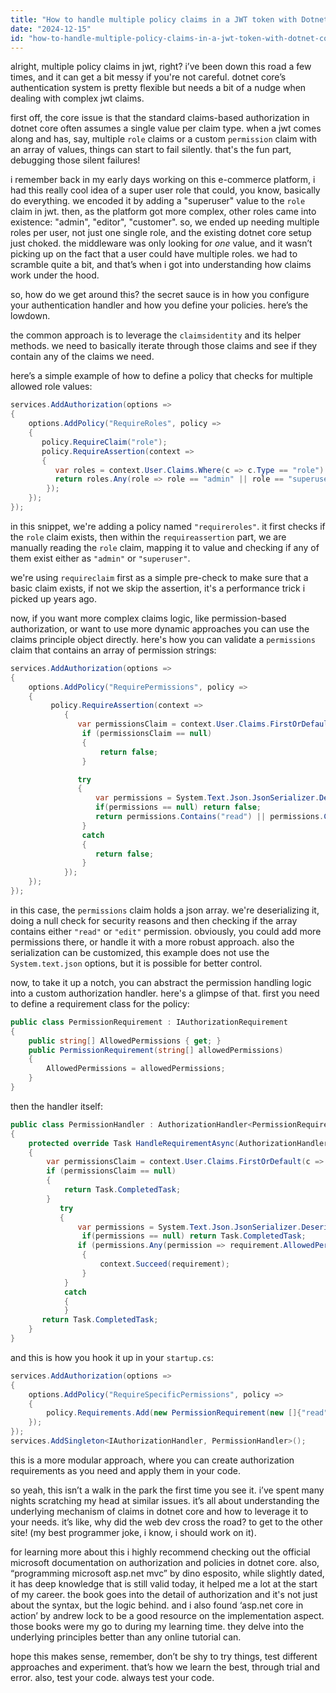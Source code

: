 ```yaml
---
title: "How to handle multiple policy claims in a JWT token with Dotnet core?"
date: "2024-12-15"
id: "how-to-handle-multiple-policy-claims-in-a-jwt-token-with-dotnet-core"
---
```


alright,  multiple policy claims in jwt, right? i’ve been down this road a few times, and it can get a bit messy if you're not careful. dotnet core’s authentication system is pretty flexible but needs a bit of a nudge when dealing with complex jwt claims. 

first off, the core issue is that the standard claims-based authorization in dotnet core often assumes a single value per claim type. when a jwt comes along and has, say, multiple `role` claims or a custom `permission` claim with an array of values, things can start to fail silently. that's the fun part, debugging those silent failures!

i remember back in my early days working on this e-commerce platform, i had this really cool idea of a super user role that could, you know, basically do everything. we encoded it by adding a "superuser" value to the `role` claim in jwt. then, as the platform got more complex, other roles came into existence: "admin", "editor", "customer". so, we ended up needing multiple roles per user, not just one single role, and the existing dotnet core setup just choked. the middleware was only looking for *one* value, and it wasn’t picking up on the fact that a user could have multiple roles. we had to scramble quite a bit, and that’s when i got into understanding how claims work under the hood.

so, how do we get around this? the secret sauce is in how you configure your authentication handler and how you define your policies. here’s the lowdown.

the common approach is to leverage the `claimsidentity` and its helper methods. we need to basically iterate through those claims and see if they contain any of the claims we need.

here’s a simple example of how to define a policy that checks for multiple allowed role values:

```csharp
services.AddAuthorization(options =>
{
    options.AddPolicy("RequireRoles", policy =>
    {
       policy.RequireClaim("role");
       policy.RequireAssertion(context =>
       {
          var roles = context.User.Claims.Where(c => c.Type == "role").Select(c => c.Value);
          return roles.Any(role => role == "admin" || role == "superuser");
        });
    });
});
```
in this snippet, we're adding a policy named `"requireroles"`. it first checks if the `role` claim exists, then within the `requireassertion` part, we are manually reading the `role` claim, mapping it to value and checking if any of them exist either as `"admin"` or `"superuser"`.

we're using `requireclaim` first as a simple pre-check to make sure that a basic claim exists, if not we skip the assertion, it's a performance trick i picked up years ago.

now, if you want more complex claims logic, like permission-based authorization, or want to use more dynamic approaches you can use the claims principle object directly. here's how you can validate a `permissions` claim that contains an array of permission strings:

```csharp
services.AddAuthorization(options =>
{
    options.AddPolicy("RequirePermissions", policy =>
    {
         policy.RequireAssertion(context =>
            {
               var permissionsClaim = context.User.Claims.FirstOrDefault(c => c.Type == "permissions");
                if (permissionsClaim == null)
                {
                    return false;
                }

               try
               {
                   var permissions = System.Text.Json.JsonSerializer.Deserialize<string[]>(permissionsClaim.Value);
                   if(permissions == null) return false;
                   return permissions.Contains("read") || permissions.Contains("edit");
                }
                catch
                {
                   return false;
                }
            });
    });
});
```

in this case, the `permissions` claim holds a json array. we're deserializing it, doing a null check for security reasons and then checking if the array contains either `"read"` or `"edit"` permission. obviously, you could add more permissions there, or handle it with a more robust approach. also the serialization can be customized, this example does not use the `System.text.json` options, but it is possible for better control.

now, to take it up a notch, you can abstract the permission handling logic into a custom authorization handler. here's a glimpse of that. first you need to define a requirement class for the policy:

```csharp
public class PermissionRequirement : IAuthorizationRequirement
{
    public string[] AllowedPermissions { get; }
    public PermissionRequirement(string[] allowedPermissions)
    {
        AllowedPermissions = allowedPermissions;
    }
}
```

then the handler itself:

```csharp
public class PermissionHandler : AuthorizationHandler<PermissionRequirement>
{
    protected override Task HandleRequirementAsync(AuthorizationHandlerContext context, PermissionRequirement requirement)
    {
        var permissionsClaim = context.User.Claims.FirstOrDefault(c => c.Type == "permissions");
        if (permissionsClaim == null)
        {
            return Task.CompletedTask;
        }
           try
           {
               var permissions = System.Text.Json.JsonSerializer.Deserialize<string[]>(permissionsClaim.Value);
                if(permissions == null) return Task.CompletedTask;
               if (permissions.Any(permission => requirement.AllowedPermissions.Contains(permission)))
                {
                    context.Succeed(requirement);
                }
            }
            catch
            {
            }
       return Task.CompletedTask;
    }
}
```

and this is how you hook it up in your `startup.cs`:

```csharp
services.AddAuthorization(options =>
{
    options.AddPolicy("RequireSpecificPermissions", policy =>
    {
        policy.Requirements.Add(new PermissionRequirement(new []{"read", "delete"}));
    });
});
services.AddSingleton<IAuthorizationHandler, PermissionHandler>();
```

this is a more modular approach, where you can create authorization requirements as you need and apply them in your code.

so yeah, this isn’t a walk in the park the first time you see it. i’ve spent many nights scratching my head at similar issues. it’s all about understanding the underlying mechanism of claims in dotnet core and how to leverage it to your needs. it’s like, why did the web dev cross the road? to get to the other site! (my best programmer joke, i know, i should work on it).

for learning more about this i highly recommend checking out the official microsoft documentation on authorization and policies in dotnet core. also, “programming microsoft asp.net mvc” by dino esposito, while slightly dated, it has deep knowledge that is still valid today, it helped me a lot at the start of my career. the book goes into the detail of authorization and it's not just about the syntax, but the logic behind. and i also found ‘asp.net core in action’ by andrew lock to be a good resource on the implementation aspect. those books were my go to during my learning time. they delve into the underlying principles better than any online tutorial can.

hope this makes sense, remember, don’t be shy to try things, test different approaches and experiment. that’s how we learn the best, through trial and error. also, test your code. always test your code.
